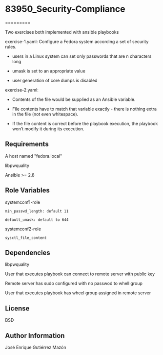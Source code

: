# 83950_Security-Compliance

=========

Two exercises both implemented with ansible playbooks

exercise-1.yaml:
Configure a Fedora system according a set of security rules.

  * users in a Linux system can set only passwords that are n characters long

  * umask is set to an appropriate value

  * user generation of core dumps is disabled

exercise-2.yaml:
  * Contents of the file would be supplied as an Ansible variable.

  * File contents have to match that variable exactly - there is nothing extra in the file (not even whitespace).

  * If the file content is correct before the playbook execution, the playbook won’t modify it during its execution.

Requirements
------------

A host named "fedora.local"

libpwquality

Ansible >= 2.8

Role Variables
--------------
systemconf1-role

    min_passwd_length: default 11

    default_umask: default to 644

systemconf2-role

    sysctl_file_content

Dependencies
------------

libpwquality

User that executes playbook can connect to remote server with public key

Remote server has sudo configured with no passwod to whell group 

User that executes playbook has wheel group assigned in remote server


License
-------

BSD

Author Information
------------------

José Enrique Gutiérrez Mazón
